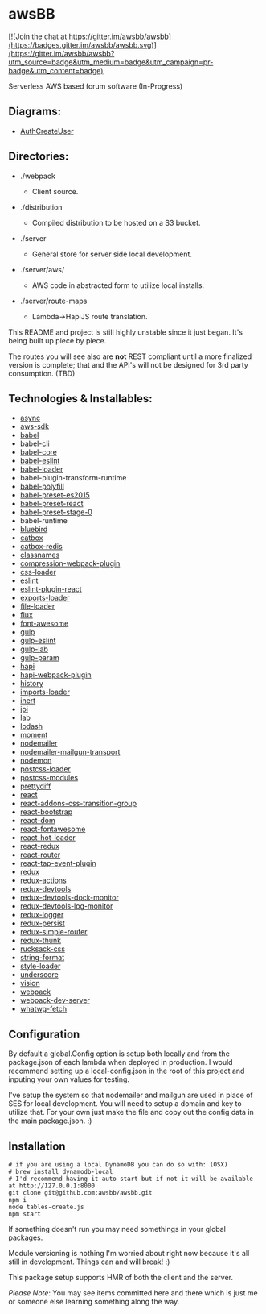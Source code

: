 # awsBB
[![Join the chat at https://gitter.im/awsbb/awsbb](https://badges.gitter.im/awsbb/awsbb.svg)](https://gitter.im/awsbb/awsbb?utm_source=badge&utm_medium=badge&utm_campaign=pr-badge&utm_content=badge)

Serverless AWS based forum software (In-Progress)

## Diagrams:
- [AuthCreateUser](./diagrams/AUTHCREATEUSER.md)

## Directories:
- ./webpack
  - Client source.

- ./distribution
  - Compiled distribution to be hosted on a S3 bucket.

- ./server
  - General store for server side local development.

- ./server/aws/
  - AWS code in abstracted form to utilize local installs.

- ./server/route-maps
  - Lambda->HapiJS route translation.

This README and project is still highly unstable since it just began. It's being built up piece by piece.

The routes you will see also are **not** REST compliant until a more finalized version is complete; that and the API's will not be designed for 3rd party consumption. (TBD)

## Technologies & Installables:
- [async](https://github.com/caolan/async#readme)
- [aws-sdk](https://github.com/aws/aws-sdk-js)
- [babel](https://babeljs.io/)
- [babel-cli](https://babeljs.io/)
- [babel-core](https://babeljs.io/)
- [babel-eslint](https://github.com/babel/babel-eslint)
- [babel-loader](https://github.com/babel/babel-loader)
- babel-plugin-transform-runtime
- [babel-polyfill](https://babeljs.io/)
- [babel-preset-es2015](https://babeljs.io/)
- [babel-preset-react](https://babeljs.io/)
- [babel-preset-stage-0](https://babeljs.io/)
- babel-runtime
- [bluebird](https://github.com/petkaantonov/bluebird)
- [catbox](https://github.com/hapijs/catbox#readme)
- [catbox-redis](https://github.com/hapijs/catbox-redis#readme)
- [classnames](https://github.com/JedWatson/classnames#readme)
- [compression-webpack-plugin](http://github.com/webpack/compression-webpack-plugin)
- [css-loader](https://github.com/webpack/css-loader#readme)
- [eslint](http://eslint.org)
- [eslint-plugin-react](https://github.com/yannickcr/eslint-plugin-react)
- [exports-loader](https://github.com/webpack/exports-loader)
- [file-loader](https://github.com/webpack/file-loader)
- [flux](http://facebook.github.io/flux/)
- [font-awesome](http://fontawesome.io/)
- [gulp](http://gulpjs.com)
- [gulp-eslint](https://github.com/adametry/gulp-eslint#readme)
- [gulp-lab](https://github.com/otodockal/gulp-lab)
- [gulp-param](https://github.com/stoeffel/gulp-param)
- [hapi](http://hapijs.com)
- [hapi-webpack-plugin](https://github.com/SimonDegraeve/hapi-webpack-plugin)
- [history](https://github.com/rackt/history#readme)
- [imports-loader](https://github.com/webpack/imports-loader#readme)
- [inert](https://github.com/hapijs/inert#readme)
- [joi](https://github.com/hapijs/joi)
- [lab](https://github.com/hapijs/lab#readme)
- [lodash](https://lodash.com/)
- [moment](http://momentjs.com)
- [nodemailer](http://nodemailer.com/)
- [nodemailer-mailgun-transport](http://mailgun.com)
- [nodemon](http://nodemon.io)
- [postcss-loader](https://github.com/postcss/postcss-loader#readme)
- [postcss-modules](https://github.com/outpunk/postcss-modules#readme)
- [prettydiff](http://prettydiff.com/)
- [react](https://github.com/facebook/react/tree/master/npm-react)
- [react-addons-css-transition-group](https://github.com/facebook/react#readme)
- [react-bootstrap](http://react-bootstrap.github.io/)
- [react-dom](https://github.com/facebook/react/tree/master/npm-react-dom)
- [react-fontawesome](https://github.com/danawoodman/react-fontawesome#readme)
- [react-hot-loader](https://github.com/gaearon/react-hot-loader)
- [react-redux](https://github.com/gaearon/react-redux)
- [react-router](https://rackt.github.io/react-router/)
- [react-tap-event-plugin](http://facebook.github.io/react)
- [redux](http://rackt.github.io/redux)
- [redux-actions](https://github.com/acdlite/redux-actions)
- [redux-devtools](https://github.com/gaearon/redux-devtools)
- [redux-devtools-dock-monitor](https://github.com/gaearon/redux-devtools-dock-monitor)
- [redux-devtools-log-monitor](https://github.com/gaearon/redux-devtools-log-monitor)
- [redux-logger](https://github.com/fcomb/redux-logger#readme)
- [redux-persist](https://github.com/rt2zz/redux-persist)
- [redux-simple-router](https://github.com/rackt/redux-simple-router#readme)
- [redux-thunk](https://github.com/gaearon/redux-thunk)
- [rucksack-css](https://github.com/simplaio/rucksack)
- [string-format](https://github.com/davidchambers/string-format)
- [style-loader](https://github.com/webpack/style-loader#readme)
- [underscore](http://underscorejs.org)
- [vision](https://github.com/hapijs/vision#readme)
- [webpack](https://github.com/webpack/webpack)
- [webpack-dev-server](http://github.com/webpack/webpack-dev-server)
- [whatwg-fetch](https://github.com/github/fetch#readme)

## Configuration
By default a global.Config option is setup both locally and from the package.json of each lambda when deployed in production. I would recommend setting up a local-config.json in the root of this project and inputing your own values for testing.

I've setup the system so that nodemailer and mailgun are used in place of SES for local development. You will need to setup a domain and key to utilize that. For your own just make the file and copy out the config data in the main package.json. :)

## Installation

```shell
# if you are using a local DynamoDB you can do so with: (OSX)
# brew install dynamodb-local
# I'd recommend having it auto start but if not it will be available at http://127.0.0.1:8000
git clone git@github.com:awsbb/awsbb.git
npm i
node tables-create.js
npm start
```

If something doesn't run you may need somethings in your global packages.

Module versioning is nothing I'm worried about right now because it's all still in development. Things can and will break! :)

This package setup supports HMR of both the client and the server.

_Please Note_: You may see items committed here and there which is just me or someone else learning something along the way.
